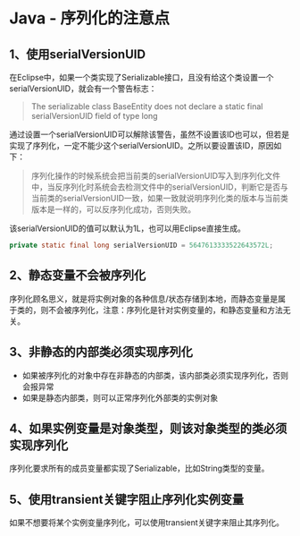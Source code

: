 # Java - 序列化的注意点

## 1、使用serialVersionUID

在Eclipse中，如果一个类实现了Serializable接口，且没有给这个类设置一个serialVersionUID，就会有一个警告标志：

> The serializable class BaseEntity does not declare a static final serialVersionUID field of type long

<!--more-->
通过设置一个serialVersionUID可以解除该警告，虽然不设置该ID也可以，但若是实现了序列化，一定不能少这个serialVersionUID。之所以要设置该ID，原因如下：

> 序列化操作的时候系统会把当前类的serialVersionUID写入到序列化文件中，当反序列化时系统会去检测文件中的serialVersionUID，判断它是否与当前类的serialVersionUID一致，如果一致就说明序列化类的版本与当前类版本是一样的，可以反序列化成功，否则失败。

该serialVersionUID的值可以默认为1L，也可以用Eclipse直接生成。

```java
private static final long serialVersionUID = 5647613333522643572L;
```

## 2、静态变量不会被序列化

序列化顾名思义，就是将实例对象的各种信息/状态存储到本地，而静态变量是属于类的，则不会被序列化，注意：序列化是针对实例变量的，和静态变量和方法无关。

## 3、非静态的内部类必须实现序列化

* 如果被序列化的对象中存在非静态的内部类，该内部类必须实现序列化，否则会报异常
* 如果是静态内部类，则可以正常序列化外部类的实例对象

## 4、如果实例变量是对象类型，则该对象类型的类必须实现序列化

序列化要求所有的成员变量都实现了Serializable，比如String类型的变量。

## 5、使用transient关键字阻止序列化实例变量

如果不想要将某个实例变量序列化，可以使用transient关键字来阻止其序列化。